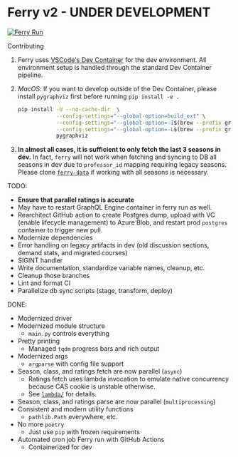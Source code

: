 # Ferry v2 - **UNDER DEVELOPMENT**

[![Ferry Run](https://github.com/coursetable/ferry/actions/workflows/ferry.yml/badge.svg)](https://github.com/coursetable/ferry/actions/workflows/ferry.yml)

Contributing
1. Ferry uses [VSCode's Dev Container](https://code.visualstudio.com/docs/devcontainers/containers) for the dev environment. All environment setup is handled through the standard Dev Container pipeline.

1. *MacOS*: If you want to develop outside of the Dev Container, please install `pygraphviz` first before running `pip install -e .`
   ```sh
   pip install -U --no-cache-dir  \
               --config-settings="--global-option=build_ext" \
               --config-settings="--global-option=-I$(brew --prefix graphviz)/include/" \
               --config-settings="--global-option=-L$(brew --prefix graphviz)/lib/" \
               pygraphviz
   ```

1. **In almost all cases, it is sufficient to only fetch the last 3 seasons in dev.** In fact, `ferry` will not work when fetching and syncing to DB all seasons in dev due to `professor_id` mapping requiring legacy seasons. Please clone [`ferry-data`](https://github.com/coursetable/ferry-data) if working with all seasons is necessary.

TODO:
 - **Ensure that parallel ratings is accurate**
 - May have to restart GraphQL Engine container in ferry run as well.
 - Rearchitect GitHub action to create Postgres dump, upload with VC (enable lifecycle management) to Azure Blob, and restart prod `postgres` container to trigger new pull.
 - Modernize dependencies
 - Error handling on legacy artifacts in dev (old discussion sections, demand stats, and migrated courses)
 - SIGINT handler
 - Write documentation, standardize variable names, cleanup, etc.
 - Cleanup those branches
 - Lint and format CI
 - Parallelize db sync scripts (stage, transform, deploy)

DONE:
 - Modernized driver
 - Modernized module structure
    - `main.py` controls everything
 - Pretty printing
    - Managed `tqdm` progress bars and rich output
 - Modernized args
    - `argparse` with config file support
 - Season, class, and ratings fetch are now parallel (`async`)
    - Ratings fetch uses lambda invocation to emulate native concurrency because CAS cookie is unstable otherwise.
    - See [`lambda/`](https://github.com/coursetable/ferry/blob/v2/lambda/README.md) for details.
 - Season, class, and ratings parse are now parallel (`multiprocessing`)
 - Consistent and modern utility functions
    - `pathlib.Path` everywhere, etc.
 - No more `poetry`
    - Just use `pip` with frozen requirements
 - Automated cron job Ferry run with GitHub Actions
    - Containerized for dev